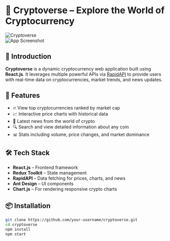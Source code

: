 # 🚀 Cryptoverse – Explore the World of Cryptocurrency

![Cryptoverse](https://i.ibb.co/8gh5Jc8/image.png)  
![App Screenshot](https://github.com/user-attachments/assets/a034a10d-7108-40d8-a6ce-ffc6c101d3ad)

## 📌 Introduction

**Cryptoverse** is a dynamic cryptocurrency web application built using **React.js**. It leverages multiple powerful APIs via [RapidAPI](https://rapidapi.com) to provide users with real-time data on cryptocurrencies, market trends, and news updates.

## 🌟 Features

- 🔥 View top cryptocurrencies ranked by market cap  
- 📈 Interactive price charts with historical data  
- 📰 Latest news from the world of crypto  
- 🔍 Search and view detailed information about any coin  
- 📊 Stats including volume, price changes, and market dominance

## 🛠️ Tech Stack

- **React.js** – Frontend framework  
- **Redux Toolkit** – State management  
- **RapidAPI** – Data fetching for prices, charts, and news  
- **Ant Design** – UI components  
- **Chart.js** – For rendering responsive crypto charts

## 📦 Installation

```bash
git clone https://github.com/your-username/cryptoverse.git
cd cryptoverse
npm install
npm start


